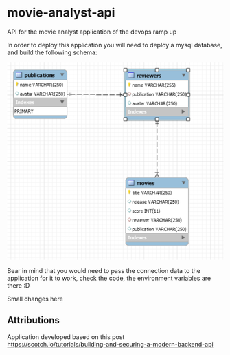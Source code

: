 # movie-analyst-api
API for the movie analyst application of the devops ramp up

In order to deploy this application you will need to deploy a mysql database, and build the following schema:

![alt text](schema.png)

Bear in mind that you would need to pass the connection data to the application for it to work, check the code, the environment variables are there :D

Small changes here

## Attributions
Application developed based on this post https://scotch.io/tutorials/building-and-securing-a-modern-backend-api